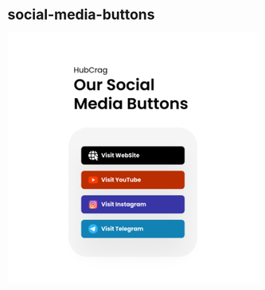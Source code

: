 # social-media-buttons

![Image alt](https://github.com/HubCrag/social-media-buttons/raw/main/Screenshot.png)
